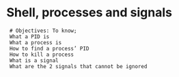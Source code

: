 # Shell, processes and signals
     # Objectives: To know;
     What a PID is
     What a process is
     How to find a process’ PID
     How to kill a process
     What is a signal
     What are the 2 signals that cannot be ignored

